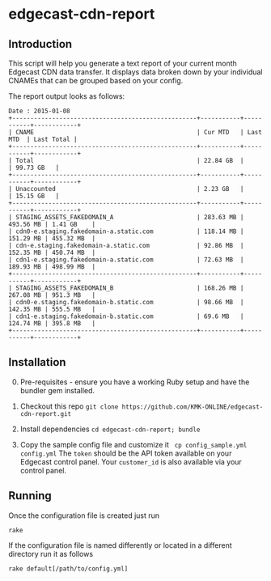 # edgecast-cdn-report

## Introduction

This script will help you generate a text report of your current month Edgecast CDN data transfer.
It displays data broken down by your individual CNAMEs that can be grouped based on your config.

The report output looks as follows:

```
Date : 2015-01-08 
+---------------------------------------------------+-----------+-----------+------------+
| CNAME                                             | Cur MTD   | Last MTD  | Last Total |
+---------------------------------------------------+-----------+-----------+------------+
| Total                                             | 22.84 GB  |           | 99.73 GB   |
+---------------------------------------------------+-----------+-----------+------------+
| Unaccounted                                       | 2.23 GB   |           | 15.15 GB   |
+---------------------------------------------------+-----------+-----------+------------+
| STAGING_ASSETS_FAKEDOMAIN_A                       | 283.63 MB | 493.56 MB | 1.41 GB    |
| cdn0-e.staging.fakedomain-a.static.com            | 118.14 MB | 151.29 MB | 455.32 MB  |
| cdn-e.staging.fakedomain-a.static.com             | 92.86 MB  | 152.35 MB | 450.74 MB  |
| cdn1-e.staging.fakedomain-a.static.com            | 72.63 MB  | 189.93 MB | 498.99 MB  |
+---------------------------------------------------+-----------+-----------+------------+
| STAGING_ASSETS_FAKEDOMAIN_B                       | 168.26 MB | 267.08 MB | 951.3 MB   |
| cdn0-e.staging.fakedomain-b.static.com            | 98.66 MB  | 142.35 MB | 555.5 MB   |
| cdn1-e.staging.fakedomain-b.static.com            | 69.6 MB   | 124.74 MB | 395.8 MB   |
+---------------------------------------------------+-----------+-----------+------------+

```

## Installation

0. Pre-requisites - ensure you have a working Ruby setup and have the bundler gem installed.

1. Checkout this repo
  `git clone https://github.com/KMK-ONLINE/edgecast-cdn-report.git`
  
2. Install dependencies
  `cd edgecast-cdn-report; bundle`
  
3. Copy the sample config file and customize it
  ` cp config_sample.yml config.yml`
  The `token` should be the API token available on your Edgecast control panel. Your `customer_id` 
  is also available via your control panel.
  
## Running

Once the configuration file is created just run 

`rake`

If the configuration file is named differently or located in a different directory run it as follows

`rake default[/path/to/config.yml]`
